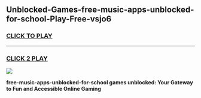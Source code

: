 
## Unblocked-Games-free-music-apps-unblocked-for-school-Play-Free-vsjo6
<h3>
<a href="https://premium76.site?title=free-music-apps-unblocked-for-school&ref=21A">CLICK TO PLAY</a></h3>
<hr>

<h3>
<a href="https://premium76.site?title=free-music-apps-unblocked-for-school&ref=21A">CLICK 2 PLAY</a>
  
</h3>

<a href="https://premium76.site?title=free-music-apps-unblocked-for-school&ref=21A"><img src="https://clearcache.store/games.png"></a>


**free-music-apps-unblocked-for-school games unblocked: Your Gateway to Fun and Accessible Online Gaming**
